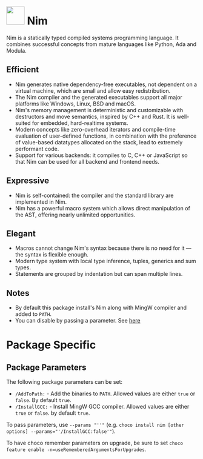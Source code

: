 # <img src="https://cdn.jsdelivr.net/gh/naveen521kk/au-packages/icons/nim.png" width="48" height="48"/> Nim

Nim is a statically typed compiled systems programming language. It combines successful concepts from mature languages like Python, Ada and Modula.

## Efficient
- Nim generates native dependency-free executables, not dependent on a virtual machine, which are small and allow easy redistribution.
- The Nim compiler and the generated executables support all major platforms like Windows, Linux, BSD and macOS.
- Nim's memory management is deterministic and customizable with destructors and move semantics, inspired by C++ and Rust. It is well-suited for embedded, hard-realtime systems.
- Modern concepts like zero-overhead iterators and compile-time evaluation of user-defined functions, in combination with the preference of value-based datatypes allocated on the stack, lead to extremely performant code.
- Support for various backends: it compiles to C, C++ or JavaScript so that Nim can be used for all backend and frontend needs.

## Expressive
- Nim is self-contained: the compiler and the standard library are implemented in Nim.
- Nim has a powerful macro system which allows direct manipulation of the AST, offering nearly unlimited opportunities.

## Elegant
- Macros cannot change Nim's syntax because there is no need for it — the syntax is flexible enough.
- Modern type system with local type inference, tuples, generics and sum types.
- Statements are grouped by indentation but can span multiple lines.

## Notes
- By default this package install's Nim along with MingW compiler and added to `PATH`.
- You can disable by passing a parameter. See [here](#package-specific)

# Package Specific
## Package Parameters

The following package parameters can be set:
- `/AddToPath:` - Add the binaries to `PATH`. Allowed values are either `true` or `false`. By default `true`. 
- `/InstallGCC:` - Install MingW GCC compiler. Allowed values are either `true` or `false`. by default `true`. 

To pass parameters, use `--params "''"` (e.g. `choco install nim [other options] --params="'/InstallGCC:false'"`).

To have choco remember parameters on upgrade, be sure to set `choco feature enable -n=useRememberedArgumentsForUpgrades`.
